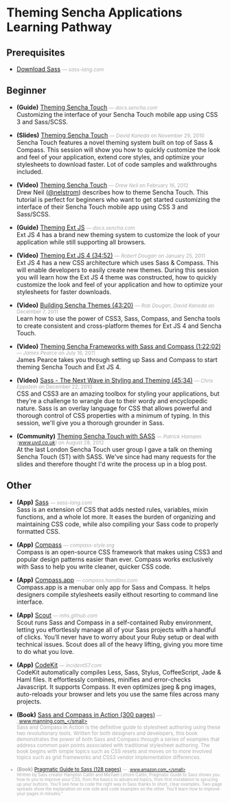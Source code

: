 # Theming Sencha Applications Learning Pathway


## Prerequisites

- [Download Sass](http://sass-lang.com/download.html) <small style='color:#aaa;'>&mdash; _sass-lang.com_</small>  
  

## Beginner

- **(Guide)** [Theming Sencha Touch](http://docs.sencha.com/touch/2-0/#!guide/theming) <small style='color:#aaa;'>&mdash; _docs.sencha.com_</small>  
  Customizing the interface of your Sencha Touch mobile app using CSS 3 and Sass/SCSS.

- **(Slides)** [Theming Sencha Touch](http://slideshare.net/senchainc/theming-sencha-touch) <small style='color:#aaa;'>&mdash; _David Kaneda_ on November 29, 2010</small>  
  Sencha Touch features a novel theming system built on top of Sass & Compass. This session will show you how to quickly customize the look and feel of your application, extend core styles, and optimize your stylesheets to download faster. Lot of code samples and walkthroughs included.

- **(Video)** [Theming Sencha Touch](http://docs.sencha.com/touch/2-0/#!/video/theming) <small style='color:#aaa;'>&mdash; _Drew Neil_ on February 16, 2012</small>  
  Drew Neil ([@nelstrom](http://twitter.com/nelstrom)) describes how to theme Sencha Touch. This tutorial is perfect for beginners who want to get started customizing the interface of their Sencha Touch mobile app using CSS 3 and Sass/SCSS.

- **(Guide)** [Theming Ext JS](http://docs.sencha.com/ext-js/4-1/#!/guide/theming) <small style='color:#aaa;'>&mdash; _docs.sencha.com_</small>  
  Ext JS 4 has a brand new theming system to customize the look of your application while still supporting all browsers.

- **(Video)** [Theming Ext JS 4 (34:52)](http://docs.sencha.com/ext-js/4-1/#!/video/19159630) <small style='color:#aaa;'>&mdash; _Robert Dougan_ on January 25, 2011</small>  
  Ext JS 4 has a new CSS architecture which uses Sass & Compass. This will enable developers to easily create new themes. During this session you will learn how the Ext JS 4 theme was constructed, how to quickly customize the look and feel of your application and how to optimize your stylesheets for faster downloads.

- **(Video)** [Building Sencha Themes (43:20)](http://www.sencha.com/conference/session/building-sencha-themes) <small style='color:#aaa;'>&mdash; _Rob Dougan, David Kaneda_ on December 7, 2011</small>  
  Learn how to use the power of CSS3, Sass, Compass, and Sencha tools to create consistent and cross-platform themes for Ext JS 4 and Sencha Touch.

- **(Video)** [Theming Sencha Frameworks with Sass and Compass (1:22:02)](http://docs.sencha.com/ext-js/4-1/#!/video/26506883) <small style='color:#aaa;'>&mdash; _James Pearce_ on July 16, 2011</small>  
  James Pearce takes you through setting up Sass and Compass to start theming Sencha Touch and Ext JS 4.

- **(Video)** [Sass - The Next Wave in Styling and Theming (45:34)](http://docs.sencha.com/ext-js/4-1/#!/video/18084338) <small style='color:#aaa;'>&mdash; _Chris Eppstein_ on December 22, 2010</small>  
  CSS and CSS3 are an amazing toolbox for styling your applications, but they're a challenge to wrangle due to their wordy and encyclopedic nature. Sass is an overlay language for CSS that allows powerful and thorough control of CSS properties with a minimum of typing. In this session, we'll give you a thorough grounder in Sass. 

- **(Community)** [Theming Sencha Touch with SASS](http://www.uvd.co.uk/blog/theming-sencha-touch-with-sass/) <small style='color:#aaa;'>&mdash; _Patrick Hamann (www.uvd.co.uk)_ on August 28, 2012</small>  
  At the last London Sencha Touch user group I gave a talk on theming Sencha Touch (ST) with SASS. We've since had many requests for the slides and therefore thought I'd write the process up in a blog post.


## Other

- **(App)** [Sass](http://sass-lang.com/) <small style='color:#aaa;'>&mdash; _sass-lang.com_</small>  
  Sass is an extension of CSS that adds nested rules, variables, mixin functions, and a whole lot more. It eases the burden of organizing and maintaining CSS code, while also compiling your Sass code to properly formatted CSS.

- **(App)** [Compass](http://compass-style.org/) <small style='color:#aaa;'>&mdash; _compass-style.org_</small>  
  Compass is an open-source CSS framework that makes using CSS3 and popular design patterns easier than ever. Compass works exclusively with Sass to help you write cleaner, quicker CSS code.

- **(App)** [Compass.app](http://compass.handlino.com/) <small style='color:#aaa;'>&mdash; _compass.handlino.com_</small>  
  Compass.app is a menubar only app for Sass and Compass. It helps designers compile stylesheets easily eithout resorting to command line interface.

- **(App)** [Scout](http://mhs.github.com/scout-app/) <small style='color:#aaa;'>&mdash; _mhs.github.com_</small>  
  Scout runs Sass and Compass in a self-contained Ruby environment, letting you effortlessly manage all of your Sass projects with a handful of clicks. You’ll never have to worry about your Ruby setup or deal with technical issues. Scout does all of the heavy lifting, giving you more time to do what you love.

- **(App)** [CodeKit](http://incident57.com/codekit/) <small style='color:#aaa;'>&mdash; _incident57.com_</small>  
  CodeKit automatically compiles Less, Sass, Stylus, CoffeeScript, Jade & Haml files. It effortlessly combines, minifies and error-checks Javascript. It supports Compass. It even optimizes jpeg & png images, auto-reloads your browser and lets you use the same files across many projects.

- **(Book)** [Sass and Compass in Action (300 pages)](http://www.manning.com/netherland/) <small style='color:#aaa;'>&mdash; _www.manning.com_</small>  
  Sass and Compass in Action is the definitive guide to stylesheet authoring using these two revolutionary tools. Written for both designers and developers, this book demonstrates the power of both Sass and Compass through a series of examples that address common pain points associated with traditional stylesheet authoring. The book begins with simple topics such as CSS resets and moves on to more involved topics such as grid frameworks and CSS3 vendor implementation differences.

- **(Book)** [Pragmatic Guide to Sass (128 pages)](http://www.amazon.com/Pragmatic-Guide-Sass-Hampton-Catlin/dp/1934356840/) <small style='color:#aaa;'>&mdash; _www.amazon.com_</small>  
  Written by Sass creator Hampton Catlin and Michael Lintorn Catlin, Pragmatic Guide to Sass shows you how to you to improve your CSS, from the basics to advanced topics, from first installation to sprucing up your buttons. You'll see how to code the right way in Sass thanks to short, clear examples. Two-page spreads show the explanation on one side and code examples on the other. You'll learn how to improve your pages in minutes."


